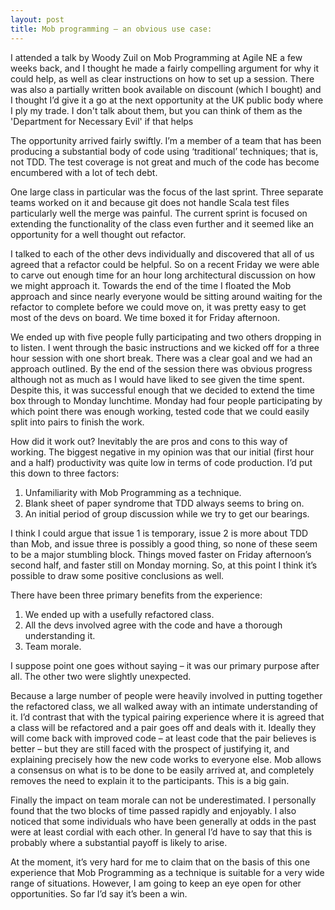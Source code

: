 ```yaml
---
layout: post
title: Mob programming – an obvious use case:
---
```


I attended a talk by Woody Zuil on Mob Programming at Agile NE a few weeks back, and I thought he made a fairly compelling argument for why it could help, as well as clear instructions on how to set up a session. There was also a partially written book available on discount (which I bought) and I thought I’d give it a go at the next opportunity at the UK public body where I ply my trade. I don't talk about them, but you can think of them as the 'Department for Necessary Evil' if that helps

The opportunity arrived fairly swiftly. I’m a member of a team that has been producing a substantial body of code using ‘traditional’ techniques; that is, not TDD. The test coverage is not great and much of the code has become encumbered with a lot of tech debt.

One large class in particular was the focus of the last sprint. Three separate teams worked on it and because git does not handle Scala test files particularly well the merge was painful. The current sprint is focused on extending the functionality of the class even further and it seemed like an opportunity for a well thought out refactor.

I talked to each of the other devs individually and discovered that all of us agreed that a refactor could be helpful. So on a recent Friday we were able to carve out enough time for an hour long architectural discussion on how we might approach it. Towards the end of the time I floated the Mob approach and since nearly everyone would be sitting around waiting for the refactor to complete before we could move on, it was pretty easy to get most of the devs on board. We time boxed it for Friday afternoon.

We ended up with five people fully participating and two others dropping in to listen. I went through the basic instructions and we kicked off for a three hour session with one short break. There was a clear goal and we had an approach outlined. By the end of the session there was obvious progress although not as much as I would have liked to see given the time spent. Despite this, it was successful enough that we decided to extend the time box through to Monday lunchtime. Monday had four people participating by which point there was enough working, tested code that we could easily split into pairs to finish the work.

How did it work out? Inevitably the are pros and cons to this way of working. The biggest negative in my opinion was that our initial (first hour and a half) productivity was quite low in terms of code production. I’d put this down to three factors:

1. Unfamiliarity with Mob Programming as a technique.
2. Blank sheet of paper syndrome that TDD always seems to bring on.
3. An initial period of group discussion while we try to get our bearings.

I think I could argue that issue 1 is temporary, issue 2 is more about TDD than Mob, and issue three is possibly a good thing, so none of these seem to be a major stumbling block. Things moved faster on Friday afternoon’s second half, and faster still on Monday morning. So, at this point I think it’s possible to draw some positive conclusions as well.

There have been three primary benefits from the experience:

1. We ended up with a usefully refactored class.
2. All the devs involved agree with the code and have a thorough understanding it.
3. Team morale.

I suppose point one goes without saying – it was our primary purpose after all. The other two were slightly unexpected.

Because a large number of people were heavily involved in putting together the refactored class, we all walked away with an intimate understanding of it. I’d contrast that with the typical pairing experience where it is agreed that a class will be refactored and a pair goes off and deals with it. Ideally they will come back with improved code – at least code that the pair believes is better – but they are still faced with the prospect of justifying it, and explaining precisely how the new code works to everyone else. Mob allows a consensus on what is to be done to be easily arrived at, and completely removes the need to explain it to the participants. This is a big gain.

Finally the impact on team morale can not be underestimated. I personally found that the two blocks of time passed rapidly and enjoyably. I also noticed that some individuals who have been generally at odds in the past were at least cordial with each other. In general I’d have to say that this is probably where a substantial payoff is likely to arise.

At the moment, it’s very hard for me to claim that on the basis of this one experience that Mob Programming as a technique is suitable for a very wide range of situations. However, I am going to keep an eye open for other opportunities. So far I’d say it’s been a win.

